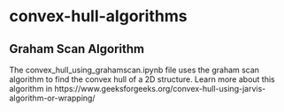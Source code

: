 # convex-hull-algorithms

<h2>Graham Scan Algorithm</h2>
The convex_hull_using_grahamscan.ipynb file uses the graham scan algorithm to find the convex hull of a 2D structure. Learn more about this algorithm in 
https://www.geeksforgeeks.org/convex-hull-using-jarvis-algorithm-or-wrapping/

